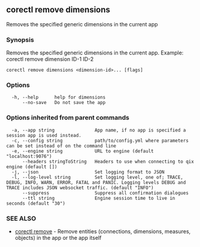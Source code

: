 ## corectl remove dimensions

Removes the specified generic dimensions in the current app

### Synopsis

Removes the specified generic dimensions in the current app. Example: corectl remove dimension ID-1 ID-2

```
corectl remove dimensions <dimension-id>... [flags]
```

### Options

```
  -h, --help      help for dimensions
      --no-save   Do not save the app
```

### Options inherited from parent commands

```
  -a, --app string               App name, if no app is specified a session app is used instead.
  -c, --config string            path/to/config.yml where parameters can be set instead of on the command line
  -e, --engine string            URL to engine (default "localhost:9076")
      --headers stringToString   Headers to use when connecting to qix engine (default [])
  -j, --json                     Set logging format to JSON
  -l, --log-level string         Set logging level, one of; TRACE, DEBUG, INFO, WARN, ERROR, FATAL and PANIC. Logging levels DEBUG and TRACE includes JSON websocket traffic. (default "INFO")
      --suppress                 Suppress all confirmation dialogues
      --ttl string               Engine session time to live in seconds (default "30")
```

### SEE ALSO

* [corectl remove](corectl_remove.md)	 - Remove entities (connections, dimensions, measures, objects) in the app or the app itself


